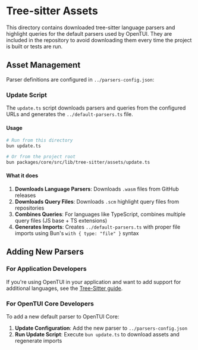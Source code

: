# Tree-sitter Assets

This directory contains downloaded tree-sitter language parsers and highlight queries for the default parsers used by OpenTUI.
They are included in the repository to avoid downloading them every time the project is built or tests are run.

## Asset Management

Parser definitions are configured in `../parsers-config.json`:

### Update Script

The `update.ts` script downloads parsers and queries from the configured URLs and generates the `../default-parsers.ts` file.

#### Usage

```bash
# Run from this directory
bun update.ts

# Or from the project root
bun packages/core/src/lib/tree-sitter/assets/update.ts
```

#### What it does

1. **Downloads Language Parsers**: Downloads `.wasm` files from GitHub releases
2. **Downloads Query Files**: Downloads `.scm` highlight query files from repositories
3. **Combines Queries**: For languages like TypeScript, combines multiple query files (JS base + TS extensions)
4. **Generates Imports**: Creates `../default-parsers.ts` with proper file imports using Bun's `with { type: "file" }` syntax

## Adding New Parsers

### For Application Developers

If you're using OpenTUI in your application and want to add support for additional languages, see the [Tree-Sitter guide](../../../docs/tree-sitter.md).

### For OpenTUI Core Developers

To add a new default parser to OpenTUI Core:

1. **Update Configuration**: Add the new parser to `../parsers-config.json`
2. **Run Update Script**: Execute `bun update.ts` to download assets and regenerate imports
